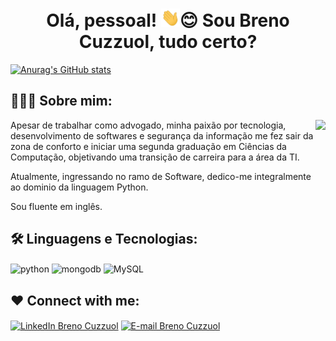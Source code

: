 <h1 align="center">Olá, pessoal! <img src="https://raw.githubusercontent.com/ABSphreak/ABSphreak/master/gifs/Hi.gif" width="30">😊 Sou Breno Cuzzuol, tudo certo?</h1>

[![Anurag's GitHub stats](https://github-readme-stats.vercel.app/api?username=elnobre23&show_icons=true&theme=transparent)](https://github.com/anuraghazra/github-readme-stats)
  
## 👨🏻‍💻 Sobre mim:

<img align="right" src="https://i.ibb.co/Z2dpM4Q/Whats-App-Image-2023-05-02-at-20-00-58.jpg" height="290px" />

Apesar de trabalhar como advogado, minha paixão  por tecnologia, desenvolvimento de softwares e segurança da informação me fez sair da zona de conforto e iniciar uma segunda graduação em Ciências da Computação, objetivando uma transição de carreira para a área da TI.
<p>
Atualmente, ingressando no ramo de Software, dedico-me integralmente ao dominio da linguagem Python. <div> </div>
Sou fluente em inglês.
</p>

## 🛠️ Linguagens e Tecnologias:
<p>
<img align="center" alt="python" src="https://cdn.jsdelivr.net/gh/devicons/devicon/icons/python/python-original-wordmark.svg" height="50"/>
<img align="center" alt="mongodb" src="https://cdn.jsdelivr.net/gh/devicons/devicon/icons/mongodb/mongodb-original-wordmark.svg" height="50"/>
<img align="center" alt="MySQL" src="https://cdn.jsdelivr.net/gh/devicons/devicon/icons/mysql/mysql-original-wordmark.svg" height="50"/>
</p>

## ❤️ Connect with me:
  
<p align="left">
<a href="https://www.linkedin.com/in/brenocuzzuol/" target="blank"><img align="center" src="https://img.shields.io/badge/LinkedIn-0077B5?style=for-the-badge&logo=linkedin&logoColor=white" alt="LinkedIn Breno Cuzzuol" height="40" width="120" /></a> 
<a href="mailto:brenoscuzzuol@gmail.com" target="blank"><img align="center" src="https://img.shields.io/badge/Gmail-D14836?style=for-the-badge&logo=gmail&logoColor=white" alt="E-mail Breno Cuzzuol" height="40" width="120" /></a>
</p>
